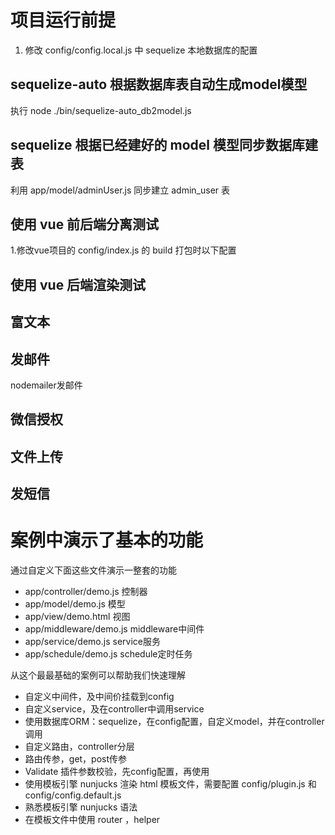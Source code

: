 


# 项目运行前提

1. 修改 config/config.local.js 中 sequelize 本地数据库的配置




## sequelize-auto 根据数据库表自动生成model模型

执行 node ./bin/sequelize-auto_db2model.js


## sequelize  根据已经建好的 model 模型同步数据库建表

利用 app/model/adminUser.js 同步建立 admin_user 表



## 使用 vue 前后端分离测试

1.修改vue项目的 config/index.js 的 build 打包时以下配置

## 使用 vue 后端渲染测试


## 富文本


## 发邮件
nodemailer发邮件

## 微信授权


## 文件上传

## 发短信



# 案例中演示了基本的功能

通过自定义下面这些文件演示一整套的功能

- app/controller/demo.js        控制器
- app/model/demo.js             模型
- app/view/demo.html            视图
- app/middleware/demo.js        middleware中间件
- app/service/demo.js           service服务
- app/schedule/demo.js          schedule定时任务

从这个最最基础的案例可以帮助我们快速理解

- 自定义中间件，及中间价挂载到config
- 自定义service，及在controller中调用service
- 使用数据库ORM：sequelize，在config配置，自定义model，并在controller调用 
- 自定义路由，controller分层
- 路由传参，get，post传参
- Validate 插件参数校验，先config配置，再使用
- 使用模板引擎 nunjucks 渲染 html 模板文件，需要配置 config/plugin.js 和 config/config.default.js
- 熟悉模板引擎 nunjucks 语法
- 在模板文件中使用 router ，helper
